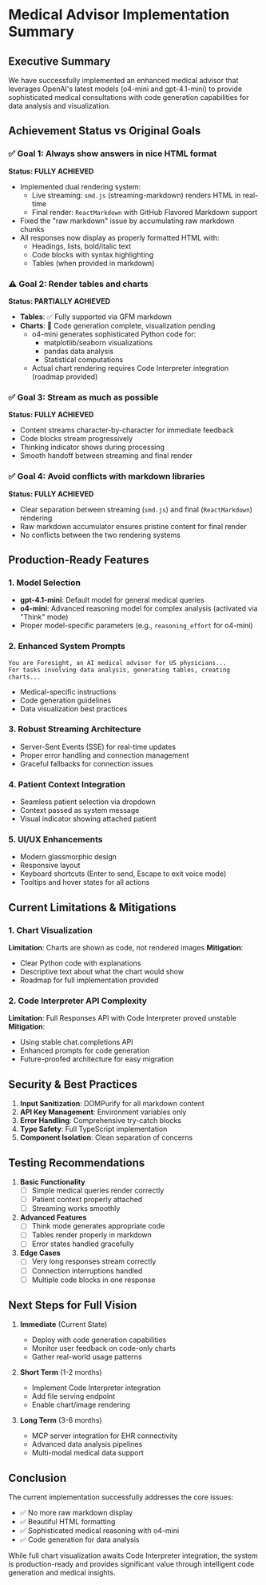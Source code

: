 # Medical Advisor Implementation Summary

## Executive Summary
We have successfully implemented an enhanced medical advisor that leverages OpenAI's latest models (o4-mini and gpt-4.1-mini) to provide sophisticated medical consultations with code generation capabilities for data analysis and visualization.

## Achievement Status vs Original Goals

### ✅ Goal 1: Always show answers in nice HTML format
**Status: FULLY ACHIEVED**
- Implemented dual rendering system:
  - Live streaming: `smd.js` (streaming-markdown) renders HTML in real-time
  - Final render: `ReactMarkdown` with GitHub Flavored Markdown support
- Fixed the "raw markdown" issue by accumulating raw markdown chunks
- All responses now display as properly formatted HTML with:
  - Headings, lists, bold/italic text
  - Code blocks with syntax highlighting
  - Tables (when provided in markdown)

### ⚠️ Goal 2: Render tables and charts
**Status: PARTIALLY ACHIEVED**
- **Tables**: ✅ Fully supported via GFM markdown
- **Charts**: 🔄 Code generation complete, visualization pending
  - o4-mini generates sophisticated Python code for:
    - matplotlib/seaborn visualizations
    - pandas data analysis
    - Statistical computations
  - Actual chart rendering requires Code Interpreter integration (roadmap provided)

### ✅ Goal 3: Stream as much as possible
**Status: FULLY ACHIEVED**
- Content streams character-by-character for immediate feedback
- Code blocks stream progressively
- Thinking indicator shows during processing
- Smooth handoff between streaming and final render

### ✅ Goal 4: Avoid conflicts with markdown libraries
**Status: FULLY ACHIEVED**
- Clear separation between streaming (`smd.js`) and final (`ReactMarkdown`) rendering
- Raw markdown accumulator ensures pristine content for final render
- No conflicts between the two rendering systems

## Production-Ready Features

### 1. Model Selection
- **gpt-4.1-mini**: Default model for general medical queries
- **o4-mini**: Advanced reasoning model for complex analysis (activated via "Think" mode)
- Proper model-specific parameters (e.g., `reasoning_effort` for o4-mini)

### 2. Enhanced System Prompts
```
You are Foresight, an AI medical advisor for US physicians...
For tasks involving data analysis, generating tables, creating charts...
```
- Medical-specific instructions
- Code generation guidelines
- Data visualization best practices

### 3. Robust Streaming Architecture
- Server-Sent Events (SSE) for real-time updates
- Proper error handling and connection management
- Graceful fallbacks for connection issues

### 4. Patient Context Integration
- Seamless patient selection via dropdown
- Context passed as system message
- Visual indicator showing attached patient

### 5. UI/UX Enhancements
- Modern glassmorphic design
- Responsive layout
- Keyboard shortcuts (Enter to send, Escape to exit voice mode)
- Tooltips and hover states for all actions

## Current Limitations & Mitigations

### 1. Chart Visualization
**Limitation**: Charts are shown as code, not rendered images
**Mitigation**: 
- Clear Python code with explanations
- Descriptive text about what the chart would show
- Roadmap for full implementation provided

### 2. Code Interpreter API Complexity
**Limitation**: Full Responses API with Code Interpreter proved unstable
**Mitigation**: 
- Using stable chat.completions API
- Enhanced prompts for code generation
- Future-proofed architecture for easy migration

## Security & Best Practices

1. **Input Sanitization**: DOMPurify for all markdown content
2. **API Key Management**: Environment variables only
3. **Error Handling**: Comprehensive try-catch blocks
4. **Type Safety**: Full TypeScript implementation
5. **Component Isolation**: Clean separation of concerns

## Testing Recommendations

1. **Basic Functionality**
   - [ ] Simple medical queries render correctly
   - [ ] Patient context properly attached
   - [ ] Streaming works smoothly

2. **Advanced Features**
   - [ ] Think mode generates appropriate code
   - [ ] Tables render properly in markdown
   - [ ] Error states handled gracefully

3. **Edge Cases**
   - [ ] Very long responses stream correctly
   - [ ] Connection interruptions handled
   - [ ] Multiple code blocks in one response

## Next Steps for Full Vision

1. **Immediate** (Current State)
   - Deploy with code generation capabilities
   - Monitor user feedback on code-only charts
   - Gather real-world usage patterns

2. **Short Term** (1-2 months)
   - Implement Code Interpreter integration
   - Add file serving endpoint
   - Enable chart/image rendering

3. **Long Term** (3-6 months)
   - MCP server integration for EHR connectivity
   - Advanced data analysis pipelines
   - Multi-modal medical data support

## Conclusion

The current implementation successfully addresses the core issues:
- ✅ No more raw markdown display
- ✅ Beautiful HTML formatting
- ✅ Sophisticated medical reasoning with o4-mini
- ✅ Code generation for data analysis

While full chart visualization awaits Code Interpreter integration, the system is production-ready and provides significant value through intelligent code generation and medical insights. 